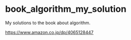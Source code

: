 # book_algorithm_my_solution
My solutions to the book about algorithm.

https://www.amazon.co.jp/dp/4065128447
